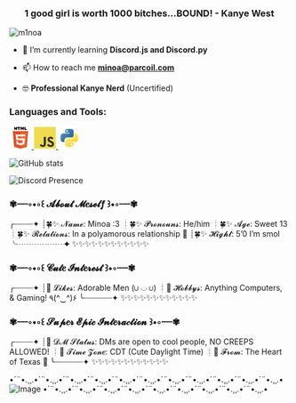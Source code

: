 <p align="center">
<h3 align="center">1 good girl is worth 1000 bitches...BOUND! - Kanye West</h3>

<p align="left"> <img src="https://komarev.com/ghpvc/?username=m1noa&label=Profile%20views&color=0eb46c&style=flat" alt="m1noa" /> </p>

- 🌱 I’m currently learning **Discord.js and Discord.py**

- 📫 How to reach me **minoa@parcoil.com**

- 🤓 **Professional Kanye Nerd** (Uncertified)

<h3 align="left">Languages and Tools:</h3>
<p align="left"> 
    <a href="https://www.w3.org/html/" target="_blank" rel="noreferrer"> <img src="https://raw.githubusercontent.com/devicons/devicon/master/icons/html5/html5-original-wordmark.svg" alt="html5" width="40" height="40"/> </a>
    <a href="https://developer.mozilla.org/en-US/docs/Web/JavaScript" target="_blank" rel="noreferrer"> <img src="https://raw.githubusercontent.com/devicons/devicon/master/icons/javascript/javascript-original.svg" alt="javascript" width="40" height="40"/> </a>
    <a href="https://www.python.org" target="_blank" rel="noreferrer"> <img src="https://raw.githubusercontent.com/devicons/devicon/master/icons/python/python-original.svg" alt="python" width="40" height="40"/> </a> 
</p>

![GitHub stats](https://github-readme-stats.vercel.app/api/top-langs/?username=M1noa&bg_color=1a1c1f&hide_border=true&theme=dark&border_radius=8px&layout=compact&hide=powershell,lua,c%2B%2B,makefile)

![Discord Presence](https://lanyard.cnrad.dev/api/919656376807092304?bg=1a1c1f&borderRadius=8px&gradient=aaaaaa&hideDiscrim=true&globalName=true&idleMessage=Doing..&useDisplayName=true&animated=true&)

### ✾┈┈◦•◦꒰ 𝓐𝓫𝓸𝓾𝓽 𝓜𝒆𝓼𝓮𝓵𝒇 ꒱•◦┈┈✾
╭┈┈┈┈✦
┊🍀✨ 𝓝𝓪𝓶𝓮: Minoa :3
┊🍀✨ 𝓟𝓻𝓸𝓷𝓸𝓾𝓷𝓼: He/him
┊🍀✨ 𝓐𝓰𝓮: Sweet 13
┊🍀✨ 𝓡𝓮𝓵𝓪𝓽𝓲𝓸𝓷𝓼: In a polyamorous relationship 💖
┊🍀✨ 𝓗𝓲𝓰𝓱𝓽: 5’0 I’m smol
╰┈┈┈┈┈┈✦
✨✨✨✨✨✨✨✨✨✨✨✨

### ✾┈┈◦•◦꒰ 𝓒𝓾𝓽𝒆 𝓘𝓷𝓽𝒆𝓻𝓮𝓼𝓽 ꒱•◦┈┈✾
╭┈┈┈┈✦
┊🌈 𝓛𝓲𝓴𝓮𝓼: Adorable Men (∪ ◡ ∪)
┊🌈 𝓗𝓸𝓫𝓫𝔂𝓼: Anything Computers, & Gaming! ٩(^‿^)۶
╰┈┈┈┈┈┈✦
✨✨✨✨✨✨✨✨✨✨✨✨

### ✾┈┈◦•◦꒰ 𝓢𝓾𝓹𝒆𝓻 𝓔𝓹𝓲𝓬 𝓘𝓷𝓽𝒆𝓻𝓪𝒸𝓽𝓲𝓸𝓷 ꒱•◦┈┈✾
╭┈┈┈┈✦
┊💌 𝓓𝓜 𝓢𝓽𝓪𝓽𝓾𝓼: DMs are open to cool people, NO CREEPS ALLOWED!
┊💌 𝓣𝓲𝓶𝓮 𝓩𝓸𝓷𝒆: CDT (Cute Daylight Time)
┊💌 𝓕𝓻𝓸𝓶: The Heart of Texas 🤠
╰┈┈┈┈┈┈✦
✨✨✨✨✨✨✨✨✨✨✨✨

•´¨•.¸¸.•´¨•.¸¸.•´¨•.¸¸.•´¨•.¸¸.•´¨•.¸¸.•´¨•.¸¸.•´¨•.¸¸.•´¨•.¸¸.•´¨•.¸¸.•´¨•.¸¸.•´¨•.¸¸.•
![Image](https://minoan.r-o-o-t.net/media/fimg2.png)
•´¨•.¸¸.•´¨•.¸¸.•´¨•.¸¸.•´¨•.¸¸.•´¨•.¸¸.•´¨•.¸¸.•´¨•.¸¸.•´¨•.¸¸.•´¨•.¸¸.•
